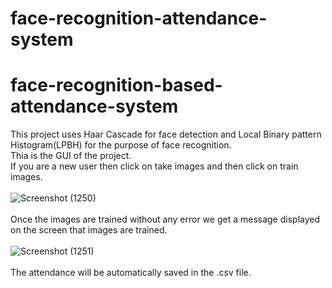 # face-recognition-attendance-system
# face-recognition-based-attendance-system
This project uses Haar Cascade for face detection and Local Binary pattern Histogram(LPBH) for the purpose of face recognition.<br>
Thia is the GUI of the project.<br>
If you are a new user then click on take images and then click on train images.<br><br>
![Screenshot (1250)](https://github.com/user-attachments/assets/518a1e08-2893-4359-8ce1-e1c292a99a0e)<br><br>
Once the images are trained without any error we get a message displayed on the screen that images are trained.<br><br>
![Screenshot (1251)](https://github.com/user-attachments/assets/9259a11e-ca4b-4884-b35e-fc512a3a50d1)
<br><br>
The attendance will be automatically saved in the .csv file.

